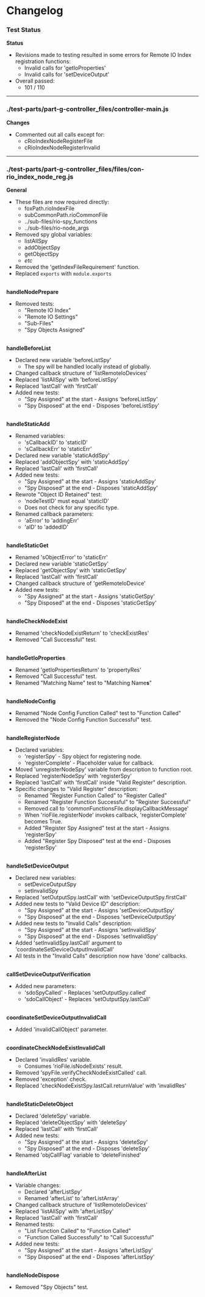 # Changelog

### Test Status

**Status**
* Revisions made to testing resulted in some errors for Remote IO Index registration functions:
	* Invalid calls for 'getIoProperties'
	* Invalid calls for 'setDeviceOutput'
* Overall passed:
	* 101 / 110

---

### ./test-parts/part-g-controller_files/controller-main.js

**Changes**
* Commented out all calls except for:
	* cRioIndexNodeRegisterFile
	* cRioIndexNodeRegisterInvalid

---

### ./test-parts/part-g-controller_files/files/con-rio_index_node_reg.js

**General**
* These files are now required directly:
	* foxPath.rioIndexFile
	* subCommonPath.rioCommonFile
	* ../sub-files/rio-spy_functions
	* ../sub-files/rio-node_args
* Removed spy global variables:
	* listAllSpy
	* addObjectSpy
	* getObjectSpy
	* *etc*
* Removed the 'getIndexFileRequirement' function.
* Replaced `exports` with `module.exports`

\
**handleNodePrepare**
* Removed tests:
	* "Remote IO Index"
	* "Remote IO Settings"
	* "Sub-Files"
	* "Spy Objects Assigned"

\
**handleBeforeList**
* Declared new variable 'beforeListSpy'
	* The spy will be handled locally instead of globally.
* Changed callback structure of 'listRemoteIoDevices'
* Replaced 'listAllSpy' with 'beforeListSpy'
* Replaced 'lastCall' with 'firstCall'
* Added new tests:
	* "Spy Assigned" at the start - Assigns 'beforeListSpy'
	* "Spy Disposed" at the end - Disposes 'beforeListSpy'

\
**handleStaticAdd**
* Renamed variables:
	* 'sCallbackID' to 'staticID'
	* 'sCallbackErr' to 'staticErr'
* Declared new variable 'staticAddSpy'
* Replaced 'addObjectSpy' with 'staticAddSpy'
* Replaced 'lastCall' with 'firstCall'
* Added new tests:
	* "Spy Assigned" at the start - Assigns 'staticAddSpy'
	* "Spy Disposed" at the end - Disposes 'staticAddSpy'
* Rewrote "Object ID Retained" test:
	* 'nodeTestID' must equal 'staticID'
	* Does not check for any specific type.
* Renamed callback parameters:
	* 'aError' to 'addingErr'
	* 'aID' to 'addedID'

\
**handleStaticGet**
* Renamed 'sObjectError' to 'staticErr'
* Declared new variable 'staticGetSpy'
* Replaced 'getObjectSpy' with 'staticGetSpy'
* Replaced 'lastCall' with 'firstCall'
* Changed callback structure of 'getRemoteIoDevice'
* Added new tests:
	* "Spy Assigned" at the start - Assigns 'staticGetSpy'
	* "Spy Disposed" at the end - Disposes 'staticGetSpy'

\
**handleCheckNodeExist**
* Renamed 'checkNodeExistReturn' to 'checkExistRes'
* Removed "Call Successful" test.

\
**handleGetIoProperties**
* Renamed 'getIoPropertiesReturn' to 'propertyRes'
* Removed "Call Successful" test.
* Renamed "Matching Name" test to "Matching Name**s**"

\
**handleNodeConfig**
* Renamed "Node Config Function Called" test to "Function Called"
* Removed the "Node Config Function Successful" test.

\
**handleRegisterNode**
* Declared variables:
	* 'registerSpy' - Spy object for registering node.
	* 'registerComplete' - Placeholder value for callback.
* Moved 'unregisterNodeSpy' variable from description to function root.
* Replaced 'registerNodeSpy' with 'registerSpy'
* Replaced 'lastCall' with 'firstCall' inside "Valid Register" description.
* Specific changes to "Valid Register" description:
	* Renamed "Register Function Called" to "Register Called"
	* Renamed "Register Function Successful" to "Register Successful"
	* Removed call to 'commonFunctionsFile.displayCallbackMessage'
	* When 'rioFile.registerNode' invokes callback, 'registerComplete' becomes True.
	* Added "Register Spy Assigned" test at the start - Assigns 'registerSpy'
	* Added "Register Spy Disposed" test at the end - Disposes 'registerSpy'

\
**handleSetDeviceOutput**
* Declared new variables:
	* setDeviceOutputSpy
	* setInvalidSpy
* Replaced 'setOutputSpy.lastCall' with 'setDeviceOutputSpy.firstCall'
* Added new tests to "Valid Device ID" description:
	* "Spy Assigned" at the start - Assigns 'setDeviceOutputSpy'
	* "Spy Disposed" at the end - Disposes 'setDeviceOutputSpy'
* Added new tests to "Invalid Calls" description:
	* "Spy Assigned" at the start - Assigns 'setInvalidSpy'
	* "Spy Disposed" at the end - Disposes 'setInvalidSpy'
* Added 'setInvalidSpy.lastCall' argument to 'coordinateSetDeviceOutputInvalidCall'
* All tests in the "Invalid Calls" description now have 'done' callbacks.

\
**callSetDeviceOutputVerification**
* Added new parameters:
	* 'sdoSpyCalled' - Replaces 'setOutputSpy.called'
	* 'sdoCallObject' - Replaces 'setOutputSpy.lastCall'

\
**coordinateSetDeviceOutputInvalidCall**
* Added 'invalidCallObject' parameter.

\
**coordinateCheckNodeExistInvalidCall**
* Declared 'invalidRes' variable.
	* Consumes 'rioFile.isNodeExists' result.
* Removed 'spyFile.verifyCheckNodeExistCalled' call.
* Removed 'exception' check.
* Replaced 'checkNodeExistSpy.lastCall.returnValue' with 'invalidRes'

\
**handleStaticDeleteObject**
* Declared 'deleteSpy' variable.
* Replaced 'deleteObjectSpy' with 'deleteSpy'
* Replaced 'lastCall' with 'firstCall'
* Added new tests:
	* "Spy Assigned" at the start - Assigns 'deleteSpy'
	* "Spy Disposed" at the end - Disposes 'deleteSpy'
* Renamed 'objCallFlag' variable to 'deleteFinished'

\
**handleAfterList**
* Variable changes:
	* Declared 'afterListSpy'
	* Renamed 'afterList' to 'afterListArray'
* Changed callback structure of 'listRemoteIoDevices'
* Replaced 'listAllSpy' with 'afterListSpy'
* Replaced 'lastCall' with 'firstCall'
* Renamed tests:
	* "List Function Called" to "Function Called"
	* "Function Called Successfully" to "Call Successful"
* Added new tests:
	* "Spy Assigned" at the start - Assigns 'afterListSpy'
	* "Spy Disposed" at the end - Disposes 'afterListSpy'

\
**handleNodeDispose**
* Removed "Spy Objects" test.
